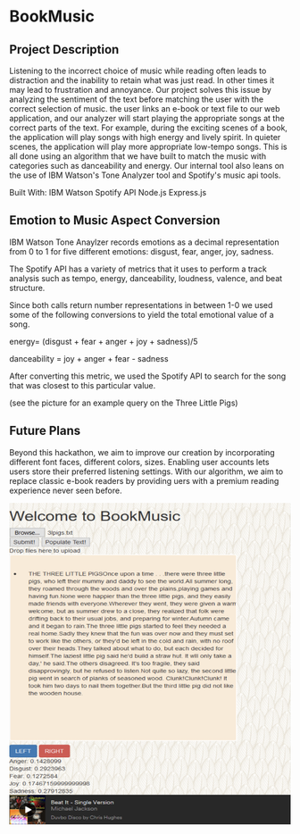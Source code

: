# BookMusic

## Project Description
Listening to the incorrect choice of music while reading often leads to distraction and the inability to retain what was just read. In other times it may lead to frustration and annoyance. Our project solves this issue by analyzing the sentiment of the text before matching the user with the correct selection of music. the user links an e-book or text file to our web application, and our analyzer will start playing the appropriate songs at the correct parts of the text. For example, during the exciting scenes of a book, the application will play songs with high energy and lively spirit. In quieter scenes, the application will play more appropriate low-tempo songs. This is all done using an algorithm that we have built to match the music with categories such as danceability and energy. Our internal tool also leans on the use of IBM Watson's Tone Analyzer tool and Spotify's music api tools.

Built With:
IBM Watson
Spotify API
Node.js
Express.js

## Emotion to Music Aspect Conversion
IBM Watson Tone Anaylzer records emotions as a decimal representation from 0 to 1 for five different emotions: disgust, fear, anger, joy, sadness. 

The Spotify API has a variety of metrics that it uses to perform a track analysis such as tempo, energy, danceability, loudness, valence, and beat structure. 

Since both calls return number representations in between 1-0 we used some of the following conversions to yield the total emotional value of a song.

energy= (disgust + fear + anger + joy + sadness)/5

danceability = joy + anger + fear - sadness

After converting this metric, we used the Spotify API to search for the song that was closest to this particular value. 

(see the picture for an example query on the Three Little Pigs)

## Future Plans
Beyond this hackathon, we aim to improve our creation by incorporating different font faces, different colors, sizes. Enabling user accounts lets users store their preferred listening settings. With our algorithm, we aim to replace classic e-book readers by providing uers with a premium reading experience never seen before.

![Book Music Screenshot](/static/BookMusic.png)